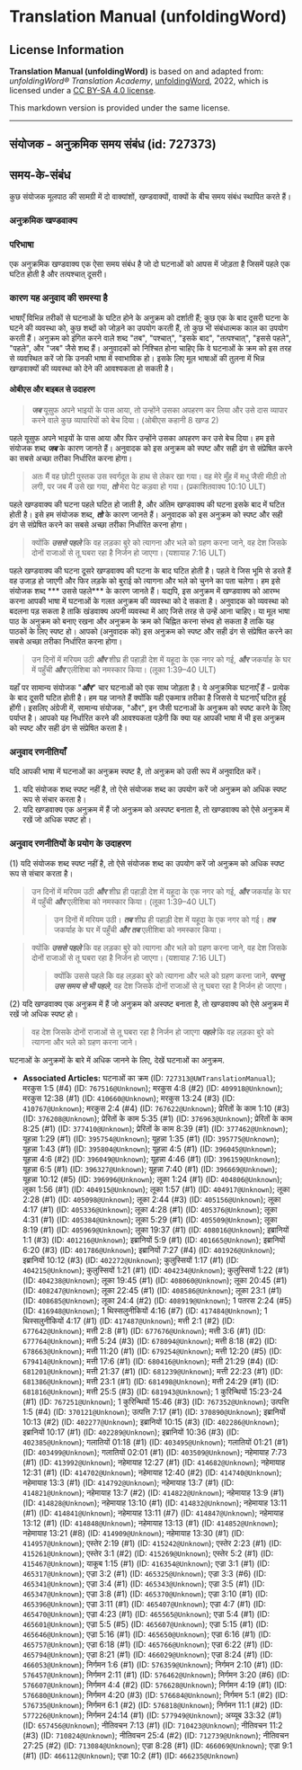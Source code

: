# Translation Manual (unfoldingWord)

## License Information

**Translation Manual (unfoldingWord)** is based on and adapted from: _unfoldingWord® Translation Academy_, [unfoldingWord](https://unfoldingword.org/utw), 2022, which is licensed under a [CC BY-SA 4.0 license](https://creativecommons.org/licenses/by-sa/4.0/legalcode.en).

This markdown version is provided under the same license.



--------------------------------

## संयोजक - अनुक्रमिक समय संबंध (id: 727373)

समय\-के\-संबंध
--------------

कुछ संयोजक मूलपाठ की सामग्री में दो वाक्यांशों, खण्डवाक्यों, वाक्यों के बीच समय संबंध स्थापित करते हैं।

### अनुक्रमिक खण्डवाक्य

### परिभाषा

एक अनुक्रमिक खण्डवाक्य एक ऐसा समय संबंध है जो दो घटनाओं को आपस में जोड़ता है जिसमें पहले एक घटित होती है और तत्पश्चात् दूसरी।

### कारण यह अनुवाद की समस्या है

भाषाएँ विभिन्न तरीकों से घटनाओं के घटित होने के अनुक्रम को दर्शाती हैं; कुछ एक के बाद दूसरी घटना के घटने की व्यवस्था को, कुछ शब्दों को जोड़ने का उपयोग करती हैं, तो कुछ भी संबंधात्मक काल का उपयोग करती हैं। अनुक्रम को इंगित करने वाले शब्द "तब", "पश्चात्", "इसके बाद", "तत्पश्चात्", "इससे पहले", "पहले", और "जब" जैसे शब्द हैं। अनुवादकों को निश्चित होना चाहिए कि वे घटनाओं के क्रम को इस तरह से व्यवस्थित करें जो कि उनकी भाषा में स्वाभाविक हो। इसके लिए मूल भाषाओं की तुलना में भिन्न खण्डवाक्यों की व्यवस्था को देने की आवश्यकता हो सकती है।

#### ओबीएस और बाइबल से उदाहरण

> ***जब*** यूसुफ अपने भाइयों के पास आया, तो उन्होंने उसका अपहरण कर लिया और उसे दास व्यापार करने वाले कुछ व्यापारियों को बेच दिया। (ओबीएस कहानी 8 खण्ड 2\)

पहले यूसुफ अपने भाइयों के पास आया और फिर उन्होंने उसका अपहरण कर उसे बेच दिया। हम इसे संयोजक शब्द ***जब*** के कारण जानते हैं। अनुवादक को इस अनुक्रम को स्पष्ट और सही ढंग से संप्रेषित करने का सबसे अच्छा तरीका निर्धारित करना होगा।

> अतः मैं वह छोटी पुस्तक उस स्वर्गदूत के हाथ से लेकर खा गया। वह मेरे मुँह में मधु जैसी मीठी तो लगी, पर जब मैं उसे खा गया, ***तो*** मेरा पेट कड़वा हो गया। (प्रकाशितवाक्य 10:10 ULT)

पहले खण्डवाक्य की घटना पहले घटित हो जाती है, और अंतिम खण्डवाक्य की घटना इसके बाद में घटित होती है। इसे हम संयोजक शब्द, ***तो*** के कारण जानते हैं। अनुवादक को इस अनुक्रम को स्पष्ट और सही ढंग से संप्रेषित करने का सबसे अच्छा तरीका निर्धारित करना होगा।

> क्योंकि ***उससे पहले*** कि वह लड़का बुरे को त्यागना और भले को ग्रहण करना जाने, वह देश जिसके दोनों राजाओं से तू घबरा रहा है निर्जन हो जाएगा। (यशायाह 7:16 ULT)

पहले खण्डवाक्य की घटना दूसरे खण्डवाक्य की घटना के बाद घटित होती है। पहले वे जिस भूमि से डरते हैं वह उजाड़ हो जाएगी और फिर लड़के को बुराई को त्यागना और भले को चुनने का पता चलेगा। हम इसे संयोजक शब्द \*\*\* उससे पहले\*\*\* के कारण जानते हैं। यद्यपि, इस अनुक्रम में खण्डवाक्य को आरम्भ करना आपकी भाषा में घटनाओं के गलत अनुक्रम की व्यवस्था को दे सकता है। अनुवादक को व्यवस्था को बदलना पड़ सकता है ताकि खंडवाक्य अपनी व्यवस्था में आए जिसे तरह से उन्हें आना चाहिए। या मूल भाषा पाठ के अनुक्रम को बनाए रखना और अनुक्रम के क्रम को चिह्नित करना संभव हो सकता है ताकि यह पाठकों के लिए स्पष्ट हो। आपको (अनुवादक को) इस अनुक्रम को स्पष्ट और सही ढंग से संप्रेषित करने का सबसे अच्छा तरीका निर्धारित करना होगा।

> उन दिनों में मरियम उठी ***और*** शीघ्र ही पहाड़ी देश में यहूदा के एक नगर को गई, ***और*** जकर्याह के घर में पहुँची ***और*** एलीशिबा को नमस्कार किया। (लूका 1:39–40 ULT)

यहाँ पर सामान्य संयोजक "***और***" चार घटनाओं को एक साथ जोड़ता है। ये अनुक्रमिक घटनाएँ हैं \- प्रत्येक के बाद दूसरी घटित होती है। हम यह जानते हैं क्योंकि यही एकमात्र तरीका है जिससे ये घटनाएँ घटित हुई होंगी। इसलिए अंग्रेजी में, सामान्य संयोजक, "और", इन जैसी घटनाओं के अनुक्रम को स्पष्ट करने के लिए पर्याप्त है। आपको यह निर्धारित करने की आवश्यकता पड़ेगी कि क्या यह आपकी भाषा में भी इस अनुक्रम को स्पष्ट और सही ढंग से संप्रेषित करता है।

### अनुवाद रणनीतियाँ

यदि आपकी भाषा में घटनाओं का अनुक्रम स्पष्ट है, तो अनुक्रम को उसी रूप में अनुवादित करें।

1. यदि संयोजक शब्द स्पष्ट नहीं है, तो ऐसे संयोजक शब्द का उपयोग करें जो अनुक्रम को अधिक स्पष्ट रूप से संचार करता है।
2. यदि खण्डवाक्य एक अनुक्रम में हैं जो अनुक्रम को अस्पष्ट बनाता है, तो खण्डवाक्य को ऐसे अनुक्रम में रखें जो अधिक स्पष्ट हो।

### अनुवाद रणनीतियों के प्रयोग के उदाहरण

(1\) यदि संयोजक शब्द स्पष्ट नहीं है, तो ऐसे संयोजक शब्द का उपयोग करें जो अनुक्रम को अधिक स्पष्ट रूप से संचार करता है।

> उन दिनों में मरियम उठी ***और*** शीघ्र ही पहाड़ी देश में यहूदा के एक नगर को गई, ***और*** जकर्याह के घर में पहुँची ***और*** एलीशिबा को नमस्कार किया। (लूका 1:39–40 ULT)
> 
> 
> > उन दिनों में मरियम उठी। ***तब*** शीघ्र ही पहाड़ी देश में यहूदा के एक नगर को गई। ***तब*** जकर्याह के घर में पहुँची ***और तब*** एलीशिबा को नमस्कार किया।

> क्योंकि ***उससे पहले*** कि वह लड़का बुरे को त्यागना और भले को ग्रहण करना जाने, वह देश जिसके दोनों राजाओं से तू घबरा रहा है निर्जन हो जाएगा। (यशायाह 7:16 ULT)
> 
> 
> > क्योंकि उससे पहले कि वह लड़का बुरे को त्यागना और भले को ग्रहण करना जाने, ***परन्तु उस समय से भी पहले***, वह देश जिसके दोनों राजाओं से तू घबरा रहा है निर्जन हो जाएगा।

(2\) यदि खण्डवाक्य एक अनुक्रम में हैं जो अनुक्रम को अस्पष्ट बनाता है, तो खण्डवाक्य को ऐसे अनुक्रम में रखें जो अधिक स्पष्ट हो।

> वह देश जिसके दोनों राजाओं से तू घबरा रहा है निर्जन हो जाएगा ***पहले*** कि वह लड़का बुरे को त्यागना और भले को ग्रहण करना जाने।

घटनाओं के अनुक्रमों के बारे में अधिक जानने के लिए, देखें घटनाओं का अनुक्रम.

* **Associated Articles:** घटनाओं का क्रम (ID: `727313@UWTranslationManual`); मरकुस 1:5 (#4) (ID: `767516@Unknown`); मरकुस 4:8 (#2) (ID: `409918@Unknown`); मरकुस 12:38 (#1) (ID: `410660@Unknown`); मरकुस 13:24 (#3) (ID: `410767@Unknown`); मरकुस 2:4 (#4) (ID: `767622@Unknown`); प्रेरितों के काम 1:10 (#3) (ID: `376208@Unknown`); प्रेरितों के काम 5:35 (#1) (ID: `376963@Unknown`); प्रेरितों के काम 8:25 (#1) (ID: `377410@Unknown`); प्रेरितों के काम 8:39 (#1) (ID: `377462@Unknown`); यूहन्ना 1:29 (#1) (ID: `395754@Unknown`); यूहन्ना 1:35 (#1) (ID: `395775@Unknown`); यूहन्ना 1:43 (#1) (ID: `395804@Unknown`); यूहन्ना 4:5 (#1) (ID: `396045@Unknown`); यूहन्ना 4:6 (#2) (ID: `396049@Unknown`); यूहन्ना 4:46 (#1) (ID: `396159@Unknown`); यूहन्ना 6:5 (#1) (ID: `396327@Unknown`); यूहन्ना 7:40 (#1) (ID: `396669@Unknown`); यूहन्ना 10:12 (#5) (ID: `396996@Unknown`); लूका 1:24 (#1) (ID: `404806@Unknown`); लूका 1:56 (#1) (ID: `404915@Unknown`); लूका 1:57 (#1) (ID: `404917@Unknown`); लूका 2:28 (#1) (ID: `405098@Unknown`); लूका 2:44 (#3) (ID: `405156@Unknown`); लूका 4:17 (#1) (ID: `405336@Unknown`); लूका 4:28 (#1) (ID: `405376@Unknown`); लूका 4:31 (#1) (ID: `405384@Unknown`); लूका 5:29 (#1) (ID: `405509@Unknown`); लूका 8:19 (#1) (ID: `405969@Unknown`); लूका 19:37 (#1) (ID: `408016@Unknown`); इब्रानियों 1:1 (#3) (ID: `401216@Unknown`); इब्रानियों 5:9 (#1) (ID: `401665@Unknown`); इब्रानियों 6:20 (#3) (ID: `401786@Unknown`); इब्रानियों 7:27 (#4) (ID: `401926@Unknown`); इब्रानियों 10:12 (#3) (ID: `402272@Unknown`); कुलुस्सियों 1:17 (#1) (ID: `404215@Unknown`); कुलुस्सियों 1:21 (#1) (ID: `404234@Unknown`); कुलुस्सियों 1:22 (#1) (ID: `404238@Unknown`); लूका 19:45 (#1) (ID: `408060@Unknown`); लूका 20:45 (#1) (ID: `408247@Unknown`); लूका 22:45 (#1) (ID: `408586@Unknown`); लूका 23:1 (#1) (ID: `408685@Unknown`); लूका 24:4 (#2) (ID: `408919@Unknown`); 1 पतरस 2:24 (#5) (ID: `416948@Unknown`); 1 थिस्सलुनीकियों 4:16 (#7) (ID: `417484@Unknown`); 1 थिस्सलुनीकियों 4:17 (#1) (ID: `417487@Unknown`); मत्ती 2:1 (#2) (ID: `677642@Unknown`); मत्ती 2:8 (#1) (ID: `677676@Unknown`); मत्ती 3:6 (#1) (ID: `677764@Unknown`); मत्ती 5:24 (#3) (ID: `678094@Unknown`); मत्ती 8:18 (#2) (ID: `678663@Unknown`); मत्ती 11:20 (#1) (ID: `679254@Unknown`); मत्ती 12:20 (#5) (ID: `679414@Unknown`); मत्ती 17:6 (#1) (ID: `680416@Unknown`); मत्ती 21:29 (#4) (ID: `681201@Unknown`); मत्ती 21:37 (#1) (ID: `681239@Unknown`); मत्ती 22:23 (#1) (ID: `681386@Unknown`); मत्ती 23:1 (#1) (ID: `681498@Unknown`); मत्ती 24:29 (#1) (ID: `681816@Unknown`); मत्ती 25:5 (#3) (ID: `681943@Unknown`); 1 कुरिन्थियों 15:23-24 (#1) (ID: `767251@Unknown`); 1 कुरिन्थियों 15:46 (#3) (ID: `767352@Unknown`); उत्पत्ति 1:5 (#4) (ID: `370121@Unknown`); उत्पत्ति 7:17 (#1) (ID: `370890@Unknown`); इब्रानियों 10:13 (#2) (ID: `402277@Unknown`); इब्रानियों 10:15 (#3) (ID: `402286@Unknown`); इब्रानियों 10:17 (#1) (ID: `402289@Unknown`); इब्रानियों 10:36 (#3) (ID: `402385@Unknown`); गलातियों 01:18 (#1) (ID: `403495@Unknown`); गलातियों 01:21 (#1) (ID: `403499@Unknown`); गलातियों 02:01 (#1) (ID: `403509@Unknown`); नहेमायाह 7:73 (#1) (ID: `413992@Unknown`); नहेमायाह 12:27 (#1) (ID: `414682@Unknown`); नहेमायाह 12:31 (#1) (ID: `414702@Unknown`); नहेमायाह 12:40 (#2) (ID: `414740@Unknown`); नहेमायाह 13:3 (#1) (ID: `414792@Unknown`); नहेमायाह 13:7 (#1) (ID: `414821@Unknown`); नहेमायाह 13:7 (#2) (ID: `414822@Unknown`); नहेमायाह 13:9 (#1) (ID: `414828@Unknown`); नहेमायाह 13:10 (#1) (ID: `414832@Unknown`); नहेमायाह 13:11 (#1) (ID: `414841@Unknown`); नहेमायाह 13:11 (#7) (ID: `414847@Unknown`); नहेमायाह 13:12 (#1) (ID: `414848@Unknown`); नहेमायाह 13:13 (#1) (ID: `414852@Unknown`); नहेमायाह 13:21 (#8) (ID: `414909@Unknown`); नहेमायाह 13:30 (#1) (ID: `414957@Unknown`); एस्तेर 2:19 (#1) (ID: `415242@Unknown`); एस्तेर 2:23 (#1) (ID: `415261@Unknown`); एस्तेर 3:1 (#2) (ID: `415269@Unknown`); एस्तेर 5:2 (#1) (ID: `415467@Unknown`); याकूब 1:15 (#1) (ID: `416354@Unknown`); एज्रा 3:1 (#1) (ID: `465317@Unknown`); एज्रा 3:2 (#1) (ID: `465325@Unknown`); एज्रा 3:3 (#6) (ID: `465341@Unknown`); एज्रा 3:4 (#1) (ID: `465343@Unknown`); एज्रा 3:5 (#1) (ID: `465347@Unknown`); एज्रा 3:8 (#1) (ID: `465370@Unknown`); एज्रा 3:10 (#1) (ID: `465396@Unknown`); एज्रा 3:11 (#1) (ID: `465407@Unknown`); एज्रा 4:7 (#1) (ID: `465470@Unknown`); एज्रा 4:23 (#1) (ID: `465565@Unknown`); एज्रा 5:4 (#1) (ID: `465601@Unknown`); एज्रा 5:5 (#5) (ID: `465607@Unknown`); एज्रा 5:15 (#1) (ID: `465646@Unknown`); एज्रा 5:16 (#1) (ID: `465650@Unknown`); एज्रा 6:16 (#1) (ID: `465757@Unknown`); एज्रा 6:18 (#1) (ID: `465766@Unknown`); एज्रा 6:22 (#1) (ID: `465794@Unknown`); एज्रा 8:21 (#1) (ID: `466029@Unknown`); एज्रा 8:24 (#1) (ID: `466053@Unknown`); निर्गमन 1:6 (#1) (ID: `576359@Unknown`); निर्गमन 2:10 (#1) (ID: `576457@Unknown`); निर्गमन 2:11 (#1) (ID: `576462@Unknown`); निर्गमन 3:20 (#6) (ID: `576607@Unknown`); निर्गमन 4:4 (#2) (ID: `576628@Unknown`); निर्गमन 4:19 (#1) (ID: `576680@Unknown`); निर्गमन 4:20 (#3) (ID: `576684@Unknown`); निर्गमन 5:1 (#2) (ID: `576735@Unknown`); निर्गमन 6:1 (#2) (ID: `576818@Unknown`); निर्गमन 11:1 (#2) (ID: `577226@Unknown`); निर्गमन 24:14 (#1) (ID: `577949@Unknown`); अय्यूब 33:32 (#1) (ID: `657456@Unknown`); नीतिवचन 7:13 (#1) (ID: `710423@Unknown`); नीतिवचन 11:2 (#3) (ID: `710824@Unknown`); नीतिवचन 25:4 (#2) (ID: `712739@Unknown`); नीतिवचन 27:25 (#2) (ID: `713084@Unknown`); एज्रा 8:28 (#1) (ID: `466069@Unknown`); एज्रा 9:1 (#1) (ID: `466112@Unknown`); एज्रा 10:2 (#1) (ID: `466235@Unknown`)

